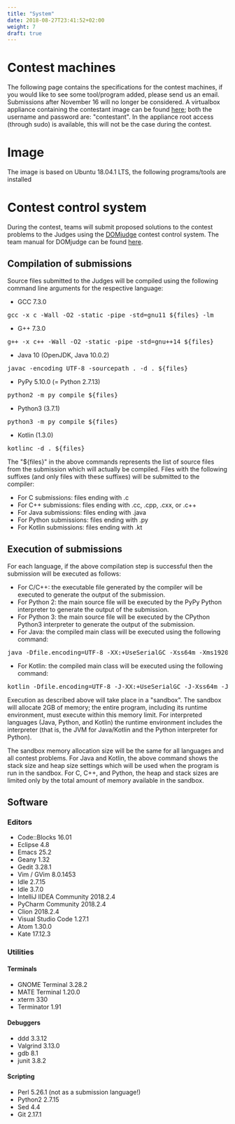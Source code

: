 ```yaml
---
title: "System"
date: 2018-08-27T23:41:52+02:00
weight: 7
draft: true
---
```

# Contest machines
The following page contains the specifications for the contest machines, if you would like to see some tool/program added, please send us an email. Submissions after November 16 will no longer be considered. A virtualbox appliance containing the contestant image can be found [here](https://s3.eu-central-1.amazonaws.com/nwerc/ib.ova); both the username and password are: "contestant". In the appliance root access (through sudo) is available, this will not be the case during the contest.

# Image
The image is based on Ubuntu 18.04.1 LTS, the following programs/tools are installed
# Contest control system
During the contest, teams will submit proposed solutions to the contest problems to the Judges using the [DOMjudge](https://www.domjudge.org) contest control system. The team manual for DOMjudge can be found [here](/files/team-manual.pdf).
## Compilation of submissions
Source files submitted to the Judges will be compiled using the following command line arguments for the respective language:

* GCC 7.3.0 
<pre>gcc -x c -Wall -O2 -static -pipe -std=gnu11 ${files} -lm</pre>
* G++ 7.3.0 
<pre>g++ -x c++ -Wall -O2 -static -pipe -std=gnu++14 ${files}</pre>
* Java 10 (OpenJDK, Java 10.0.2) 
<pre>javac -encoding UTF-8 -sourcepath . -d . ${files}</pre>
* PyPy 5.10.0 (= Python 2.7.13)
<pre>python2 -m py_compile ${files}</pre>
* Python3 (3.7.1) 
<pre>python3 -m py_compile ${files}</pre>
* Kotlin (1.3.0)
<pre>kotlinc -d . ${files}</pre>

The "${files}" in the above commands represents the list of source files from the submission which will actually be compiled. Files with the following suffixes (and only files with these suffixes) will be submitted to the compiler:

* For C submissions: files ending with .c
* For C++ submissions: files ending with .cc, .cpp, .cxx, or .c++
* For Java submissions: files ending with .java
* For Python submissions: files ending with .py
* For Kotlin submissions: files ending with .kt

## Execution of submissions

For each language, if the above compilation step is successful then the submission will be executed as follows:

* For C/C++:  the executable file generated by the compiler will be executed to generate the output of the submission.  
* For Python 2: the main source file will be executed by the PyPy Python interpreter to generate the output of the submission.
* For Python 3: the main source file will be executed by the CPython Python3 interpreter to generate the output of the submission.
* For Java: the compiled main class will be executed using the following command:
<pre>java -Dfile.encoding=UTF-8 -XX:+UseSerialGC -Xss64m -Xms1920m -Xmx1920m</pre>

* For Kotlin: the compiled main class will be executed using the following command:
<pre>kotlin -Dfile.encoding=UTF-8 -J-XX:+UseSerialGC -J-Xss64m -J-Xms1920m -J-Xmx1920m</pre>

Execution as described above will take place in a "sandbox".  The sandbox will allocate 2GB of memory; the entire program, including its runtime environment, must execute within this memory limit.  For interpreted languages (Java, Python, and Kotlin) the runtime environment includes the interpreter (that is, the JVM for Java/Kotlin and the Python interpreter for Python).

The sandbox memory allocation size will be the same for all languages and all contest problems.  For Java and Kotlin, the above command shows the stack size and heap size settings which will be used when the program is run in the sandbox. For C, C++, and Python, the heap and stack sizes are limited only by the total amount of memory available in the sandbox.

## Software
### Editors
* Code::Blocks 16.01
* Eclipse 4.8
* Emacs 25.2
* Geany 1.32
* Gedit 3.28.1
* Vim / GVim 8.0.1453
* Idle 2.7.15
* Idle 3.7.0
* IntelliJ IIDEA Community 2018.2.4
* PyCharm Community 2018.2.4
* Clion 2018.2.4
* Visual Studio Code 1.27.1
* Atom 1.30.0
* Kate 17.12.3

### Utilities

#### Terminals
* GNOME Terminal 3.28.2
* MATE Terminal 1.20.0
* xterm 330
* Terminator 1.91

#### Debuggers
* ddd 3.3.12
* Valgrind 3.13.0
* gdb 8.1
* junit 3.8.2

#### Scripting
* Perl 5.26.1 (not as a submission language!)
* Python2 2.7.15
* Sed 4.4
* Git 2.17.1
